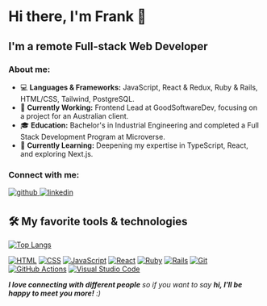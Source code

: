 # Hi there, I'm Frank 👋

## I'm a remote Full-stack Web Developer

### About me:
   
- 💻 **Languages & Frameworks:** JavaScript, React & Redux, Ruby & Rails, HTML/CSS, Tailwind, PostgreSQL.
- 🔭 **Currently Working:** Frontend Lead at GoodSoftwareDev, focusing on a project for an Australian client.
- 🎓 **Education:** Bachelor's in Industrial Engineering and completed a Full Stack Development Program at Microverse.
- 🌱 **Currently Learning:** Deepening my expertise in TypeScript, React, and exploring Next.js.

### Connect with me:
<p>
   <a href="https://github.com/fabianofrank/" target="_blank">
      <img src=https://img.shields.io/badge/github-%2324292e.svg?&style=for-the-badge&logo=github&logoColor=white alt=github style="margin-bottom: 5px;" />
   </a>
   <a href="https://www.linkedin.com/in/fabianofrank/" target="_blank">
      <img src=https://img.shields.io/badge/linkedin-%231E77B5.svg?&style=for-the-badge&logo=linkedin&logoColor=white alt=linkedin style="margin-bottom: 5px;" />
   </a> 
</p>

## 🛠️ My favorite tools & technologies

<!-- Most Used Languages -->
[![Top Langs](https://github-readme-stats.vercel.app/api/top-langs/?username=fabianofrank&theme=vision-friendly-dark&layout=compact)](https://github.com/fabianofrank/github-readme-stats)

<p>
    <a href="#"><img alt="HTML" src="https://img.shields.io/badge/HTML-E34F26.svg?logo=html5&logoColor=white"></a>
    <a href="#"><img alt="CSS" src="https://img.shields.io/badge/CSS-1572B6.svg?logo=css3&logoColor=white"></a>
    <a href="#"><img alt="JavaScript" src="https://img.shields.io/badge/JavaScript-F7DF1E.svg?logo=javascript&logoColor=black"></a>
    <a href="#"><img alt="React" src="https://img.shields.io/badge/React-20232a.svg?logo=react&logoColor=%2361DAFB"></a>
    <a href="#"><img alt="Ruby" src="https://img.shields.io/badge/Ruby-CC342D.svg?logo=ruby&logoColor=white"></a>
    <a href="#"><img alt="Rails" src="https://img.shields.io/badge/Rails-CC0000.svg?logo=ruby-on-rails&logoColor=white"></a>
    <a href="#"><img alt="Git" src="https://img.shields.io/badge/Git-F05033.svg?logo=git&logoColor=white"></a>
    <a href="#"><img alt="GitHub Actions" src="https://img.shields.io/badge/GitHub%20Actions-2671E5.svg?logo=github%20actions&logoColor=white"></a>
    <a href="#"><img alt="Visual Studio Code" src="https://img.shields.io/badge/Visual%20Studio%20Code-0078d7.svg?logo=visual-studio-code&logoColor=white"></a>
</p>

<em><b>I love connecting with different people</b> so if you want to say <b>hi, I'll be happy to meet you more!</b> :)</em>
